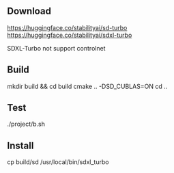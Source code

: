 ## Download

https://huggingface.co/stabilityai/sd-turbo
https://huggingface.co/stabilityai/sdxl-turbo

SDXL-Turbo not support controlnet


## Build

mkdir build && cd build
cmake .. -DSD_CUBLAS=ON
cd ..

## Test
./project/b.sh

## Install
cp build/sd /usr/local/bin/sdxl_turbo
